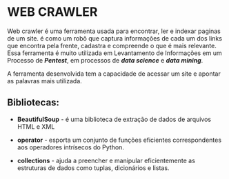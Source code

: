 # WEB CRAWLER

Web crawler é uma ferramenta usada para encontrar, ler e indexar paginas de um site. é como um robô que captura informações de cada um dos links que encontra pela frente, cadastra e compreende o que é mais relevante.
Essa ferramenta é muito utilizada em Levantamento de Informações em um Processo de ***Pentest***, em processos de ***data science*** e ***data mining***.

A ferramenta desenvolvida tem a capacidade de acessar um site e apontar as palavras mais utilizada.

## Bibliotecas:
* **BeautifulSoup** - é uma biblioteca de extração de dados de arquivos HTML e XML

* **operator** - esporta um conjunto de funções eficientes correspondentes aos operadores intrísecos do Python.

* **collections** - ajuda a preencher e manipular eficientemente as estruturas de dados como tuplas, dicionários e listas.
